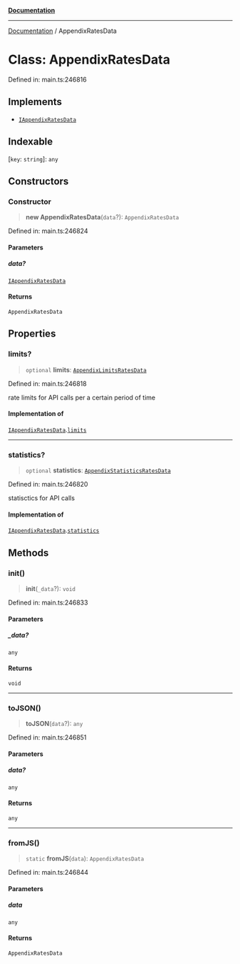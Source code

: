 [**Documentation**](../README.md)

***

[Documentation](../README.md) / AppendixRatesData

# Class: AppendixRatesData

Defined in: main.ts:246816

## Implements

- [`IAppendixRatesData`](../interfaces/IAppendixRatesData.md)

## Indexable

\[`key`: `string`\]: `any`

## Constructors

### Constructor

> **new AppendixRatesData**(`data`?): `AppendixRatesData`

Defined in: main.ts:246824

#### Parameters

##### data?

[`IAppendixRatesData`](../interfaces/IAppendixRatesData.md)

#### Returns

`AppendixRatesData`

## Properties

### limits?

> `optional` **limits**: [`AppendixLimitsRatesData`](AppendixLimitsRatesData.md)

Defined in: main.ts:246818

rate limits for API calls per a certain period of time

#### Implementation of

[`IAppendixRatesData`](../interfaces/IAppendixRatesData.md).[`limits`](../interfaces/IAppendixRatesData.md#limits)

***

### statistics?

> `optional` **statistics**: [`AppendixStatisticsRatesData`](AppendixStatisticsRatesData.md)

Defined in: main.ts:246820

statisctics for API calls

#### Implementation of

[`IAppendixRatesData`](../interfaces/IAppendixRatesData.md).[`statistics`](../interfaces/IAppendixRatesData.md#statistics)

## Methods

### init()

> **init**(`_data`?): `void`

Defined in: main.ts:246833

#### Parameters

##### \_data?

`any`

#### Returns

`void`

***

### toJSON()

> **toJSON**(`data`?): `any`

Defined in: main.ts:246851

#### Parameters

##### data?

`any`

#### Returns

`any`

***

### fromJS()

> `static` **fromJS**(`data`): `AppendixRatesData`

Defined in: main.ts:246844

#### Parameters

##### data

`any`

#### Returns

`AppendixRatesData`

